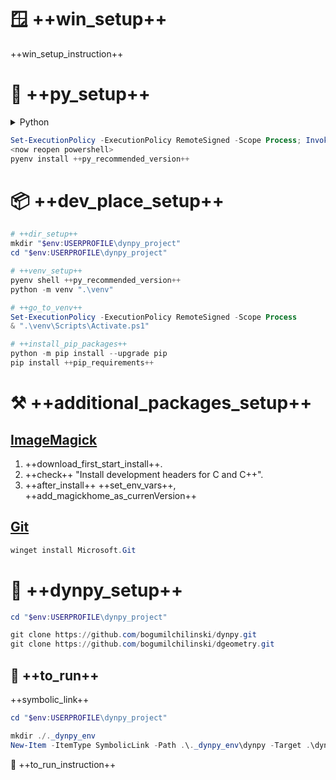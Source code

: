 # 🪟 ++win_setup++

++win_setup_instruction++

# 🐍 ++py_setup++

<details>
  <summary> Python</summary>
  
  | Python Version | Status                       | Notes                                        |
  |----------------|------------------------------|----------------------------------------------|
  | **3.10**       | ✅ **Recommended**           | **Fully working**                           |
  | 3.11           | ✅ Runs OK                   | Tests in progress                            |
  | 3.12           | ✅⚠️ Warnings shown         | Not tested, optimization may be required     |
  | 3.13           | ⚠️ A lot of warnings         | Significant problems may exist               |

</details>

```powershell
Set-ExecutionPolicy -ExecutionPolicy RemoteSigned -Scope Process; Invoke-Expression "& { $(Invoke-WebRequest -UseBasicParsing -Uri 'https://raw.githubusercontent.com/pyenv-win/pyenv-win/master/pyenv-win/install-pyenv-win.ps1').Content }"
<now reopen powershell>
pyenv install ++py_recommended_version++
```

# 📦 ++dev_place_setup++

```powershell
# ++dir_setup++
mkdir "$env:USERPROFILE\dynpy_project"
cd "$env:USERPROFILE\dynpy_project"

# ++venv_setup++
pyenv shell ++py_recommended_version++
python -m venv ".\venv"

# ++go_to_venv++
Set-ExecutionPolicy -ExecutionPolicy RemoteSigned -Scope Process
& ".\venv\Scripts\Activate.ps1"

# ++install_pip_packages++
python -m pip install --upgrade pip
pip install ++pip_requirements++
```

# ⚒️ ++additional_packages_setup++

## [ImageMagick](https://imagemagick.org/script/download.php#windows)
1. ++download_first_start_install++. <br> 
2. ++check++ "Install development headers for C and C++". <br>
3. ++after_install++ ++set_env_vars++, ++add_magickhome_as_currenVersion++

## [Git](https://github.com/Microsoft/Git/releases)
```powershell
winget install Microsoft.Git
```

# 🐳 ++dynpy_setup++
```powershell
cd "$env:USERPROFILE\dynpy_project"

git clone https://github.com/bogumilchilinski/dynpy.git
git clone https://github.com/bogumilchilinski/dgeometry.git
```

## 🎉 ++to_run++
++symbolic_link++
```powershell
cd "$env:USERPROFILE\dynpy_project"

mkdir ./._dynpy_env
New-Item -ItemType SymbolicLink -Path .\._dynpy_env\dynpy -Target .\dynpy
```
👻 ++to_run_instruction++
